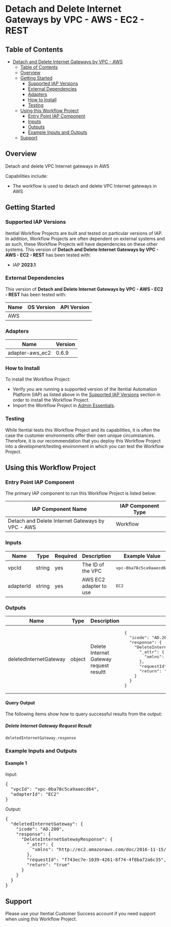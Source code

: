# Detach and Delete Internet Gateways by VPC - AWS - EC2 - REST

## Table of Contents

- [Detach and Delete Internet Gateways by VPC - AWS](#detach-and-delete-internet-gateways-by-vpc---aws---ec2---rest)
  - [Table of Contents](#table-of-contents)
  - [Overview](#overview)
  - [Getting Started](#getting-started)
    - [Supported IAP Versions](#supported-iap-versions)
    - [External Dependencies](#external-dependencies)
    - [Adapters](#adapters)
    - [How to Install](#how-to-install)
    - [Testing](#testing)
  - [Using this Workflow Project](#using-this-workflow-project)
    - [Entry Point IAP Component](#entry-point-iap-component)
    - [Inputs](#inputs)
    - [Outputs](#outputs)
    - [Example Inputs and Outputs](#example-inputs-and-outputs)
  - [Support](#support)

## Overview

Detach and delete VPC Internet gateways in AWS

Capabilities include:
- The workflow is used to detach and delete VPC Internet gateways in AWS


## Getting Started

### Supported IAP Versions

Itential Workflow Projects are built and tested on particular versions of IAP. In addition, Workflow Projects are often dependent on external systems and as such, these Workflow Projects will have dependencies on these other systems. This version of **Detach and Delete Internet Gateways by VPC - AWS - EC2 - REST** has been tested with:


- IAP **2023.1**



### External Dependencies

This version of **Detach and Delete Internet Gateways by VPC - AWS - EC2 - REST** has been tested with:

<table>
  <thead>
    <tr>
      <th>Name</th>
      <th>OS Version</th>
      <th>API Version</th>
    </tr>
  </thead>
  <tbody>
    <tr>
      <td>AWS</td>
      <td></td>
      <td></td>
    </tr>
  </tbody>
</table>




### Adapters

<table>
  <thead>
    <tr>
      <th>Name</th>
      <th>Version</th>
    </tr>
  </thead>
  <tbody>
    <tr>
      <td>adapter-aws_ec2</td>
      <td>0.6.9</td>
    </tr>
  </tbody>
</table>


### How to Install

To install the Workflow Project:

- Verify you are running a supported version of the Itential Automation Platform (IAP) as listed above in the [Supported IAP Versions](#supported-iap-versions) section in order to install the Workflow Project.
- Import the Workflow Project in [Admin Essentials](https://docs.itential.com/docs/importing-a-prebuilt-4). 

### Testing

While Itential tests this Workflow Project and its capabilities, it is often the case the customer environments offer their own unique circumstances. Therefore, it is our recommendation that you deploy this Workflow Project into a development/testing environment in which you can test the Workflow Project.

## Using this Workflow Project

### Entry Point IAP Component

The primary IAP component to run this Workflow Project is listed below:

<table>
  <thead>
    <tr>
      <th>IAP Component Name</th>
      <th>IAP Component Type</th>
    </tr>
  </thead>
  <tbody>
      <td>Detach and Delete Internet Gateways by VPC - AWS</td>
      <td>Workflow</td>
    </tr>
  </tbody>
</table>

### Inputs

<table>
  <thead>
    <tr>
      <th>Name</th>
      <th>Type</th>
      <th>Required</th>
      <th>Description</th>
      <th>Example Value</th>
    </tr>
  </thead>
  <tbody>
    <tr>
      <td>vpcId</td>
      <td>string</td>
      <td>yes</td>
      <td>The ID of the VPC</td>
      <td><pre lang="json">vpc-0ba78c5ca9aaecd64</pre></td>
    </tr>    <tr>
      <td>adapterId</td>
      <td>string</td>
      <td>yes</td>
      <td>AWS EC2 adapter to use</td>
      <td><pre lang="json">EC2</pre></td>
    </tr>
  </tbody>
</table>




### Outputs

<table>
  <thead>
    <tr>
      <th>Name</th>
      <th>Type</th>
      <th>Description</th>
      <th>Example Value</th>
    </tr>
  </thead>
  <tbody>
    <tr>
      <td>deletedInternetGateway</td>
      <td>object</td>
      <td>Delete Internet Gateway request resultt</td>
      <td><pre lang="json">{
  "icode": "AD.200",
  "response": {
    "DeleteInternetGatewayResponse": {
      "_attr": {
        "xmlns": "http://ec2.amazonaws.com/doc/2016-11-15/"
      },
      "requestId": "f743ec7e-1039-4261-8f74-4f8ba72a6c35",
      "return": "true"
    }
  }
}</pre></td>
    </tr> 
  </tbody>
</table>


#### Query Output
    

The following items show how to query successful results from the output:

      
##### Delete Internet Gateway Request Result

`deletedInternetGateway.response`



### Example Inputs and Outputs

#### Example 1

    
Input:
<pre>{ 
  "vpcId": "vpc-0ba78c5ca9aaecd64",
  "adapterId": "EC2" 
} </pre>


Output:
<pre>{
  "deletedInternetGateway": {
    "icode": "AD.200",
    "response": {
      "DeleteInternetGatewayResponse": {
        "_attr": {
          "xmlns": "http://ec2.amazonaws.com/doc/2016-11-15/"
        },
        "requestId": "f743ec7e-1039-4261-8f74-4f8ba72a6c35",
        "return": "true"
      }
    }
  }
} </pre>



## Support

Please use your Itential Customer Success account if you need support when using this Workflow Project.